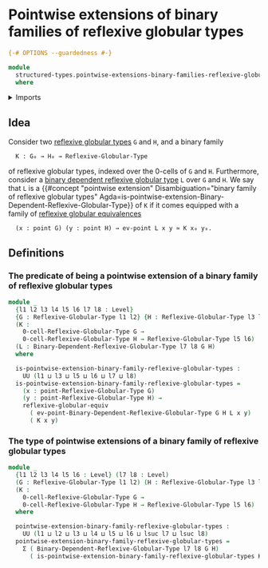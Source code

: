 # Pointwise extensions of binary families of reflexive globular types

```agda
{-# OPTIONS --guardedness #-}

module
  structured-types.pointwise-extensions-binary-families-reflexive-globular-types
  where
```

<details><summary>Imports</summary>

```agda
open import foundation.dependent-pair-types
open import foundation.universe-levels

open import structured-types.binary-dependent-reflexive-globular-types
open import structured-types.points-reflexive-globular-types
open import structured-types.reflexive-globular-equivalences
open import structured-types.reflexive-globular-types
```

</details>

## Idea

Consider two [reflexive globular types](structured-types.reflexive-globular-types.md) `G` and `H`, and a binary family

```text
  K : G₀ → H₀ → Reflexive-Globular-Type
```

of reflexive globular types, indexed over the 0-cells of `G` and `H`. Furthermore, consider a [binary dependent reflexive globular type](structured-types.binary-dependent-reflexive-globular-types.md) `L` over `G` and `H`. We say that `L` is a {{#concept "pointwise extension" Disambiguation="binary family of reflexive globular types" Agda=is-pointwise-extension-Binary-Dependent-Reflexive-Globular-Type}} of `K` if it comes equipped with a family of [reflexive globular equivalences](structured-types.reflexive-globular-equivalences.md)

```text
  (x : point G) (y : point H) → ev-point L x y ≃ K x₀ y₀.
```

## Definitions

### The predicate of being a pointwise extension of a binary family of reflexive globular types

```agda
module _
  {l1 l2 l3 l4 l5 l6 l7 l8 : Level}
  {G : Reflexive-Globular-Type l1 l2} {H : Reflexive-Globular-Type l3 l4}
  (K :
    0-cell-Reflexive-Globular-Type G →
    0-cell-Reflexive-Globular-Type H → Reflexive-Globular-Type l5 l6)
  (L : Binary-Dependent-Reflexive-Globular-Type l7 l8 G H)
  where

  is-pointwise-extension-binary-family-reflexive-globular-types :
    UU (l1 ⊔ l3 ⊔ l5 ⊔ l6 ⊔ l7 ⊔ l8)
  is-pointwise-extension-binary-family-reflexive-globular-types =
    (x : point-Reflexive-Globular-Type G)
    (y : point-Reflexive-Globular-Type H) →
    reflexive-globular-equiv
      ( ev-point-Binary-Dependent-Reflexive-Globular-Type G H L x y)
      ( K x y)
```

### The type of pointwise extensions of a binary family of reflexive globular types

```agda
module _
  {l1 l2 l3 l4 l5 l6 : Level} (l7 l8 : Level)
  (G : Reflexive-Globular-Type l1 l2) (H : Reflexive-Globular-Type l3 l4)
  (K :
    0-cell-Reflexive-Globular-Type G →
    0-cell-Reflexive-Globular-Type H → Reflexive-Globular-Type l5 l6)
  where

  pointwise-extension-binary-family-reflexive-globular-types :
    UU (l1 ⊔ l2 ⊔ l3 ⊔ l4 ⊔ l5 ⊔ l6 ⊔ lsuc l7 ⊔ lsuc l8)
  pointwise-extension-binary-family-reflexive-globular-types =
    Σ ( Binary-Dependent-Reflexive-Globular-Type l7 l8 G H)
      ( is-pointwise-extension-binary-family-reflexive-globular-types K)
```

